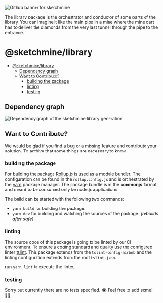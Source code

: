 ![Github banner for sketchmine](https://dt-cdn.net/images/github-banner-2x-1777-2b23e499af.png)

The library package is the orchestrator and conductor of some parts of the library.
You can Imagine it like the main pipe in a mine where the mine cart has to deliver the diamonds from the very last tunnel through the pipe to the entrance.

# @sketchmine/library

- [@sketchmine/library](#sketchminelibrary)
  - [Dependency graph](#dependency-graph)
  - [Want to Contribute?](#want-to-contribute)
    - [building the package](#building-the-package)
    - [linting](#linting)
    - [testing](#testing)

## Dependency graph

![Dependency graph of the sketchmine library generation](https://dt-cdn.net/images/library-3920-8b693db8f2.png)

## Want to Contribute?

We would be glad if you find a bug or a missing feature and contribute your solution.
To archive that some things are necessary to know.

### building the package

For building the package [Rollup.js](https://rollupjs.org/guide/en) is used as a module bundler. The configuration can be found in the `rollup.config.js` and is orchestrated by the [yarn](https://yarnpkg.com/en/) package manager.
The package bundle is in the **commonjs** format and meant to be consumed only be node.js applications.

The build can be started with the following two commands:

- `yarn build` for building the package.
- `yarn dev` for building and watching the sources of the package. *(rebuilds after safe)*

### linting

The source code of this package is going to be linted by our CI environment. To ensure a coding standard and quality use the configured linter [tslint](https://palantir.github.io/tslint/). This package extends from the `tslint-config-airbnb` and the linting configuration extends from the root `tslint.json`.

run `yarn lint` to execute the linter.

### testing

Sorry but currently there are no tests specified. 😭
Feel free to add some! 💪🏻

